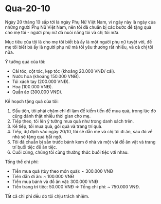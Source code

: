 # Qua-20-10

Ngày 20 tháng 10 sắp tới là ngày Phụ Nữ Việt Nam, vì ngày này là ngày của những người Phụ Nữ Việt Nam, nên tôi đã chuẩn bị các bước để tặng quà cho mẹ tôi - người phụ nữ đã nuôi nấng tôi và chị tôi nữa.

Mục tiêu của tôi là cho mẹ tôi biết bà ấy là một người phụ nữ tuyệt vời, để mẹ tôi biết bà ấy là người phụ nữ mà tôi yêu thương rất nhiều, và cả chị tôi nữa.

Ý tưởng quà của tôi:
- Cài tóc, cột tóc, kẹp tóc (khoảng 20.000 VNĐ/ cái).
- Nước hoa (khoảng 150.000 VNĐ).
- Túi xách tay (200.000 VNĐ).
- Hoa (100.000 VNĐ).
- Quần áo (300.000 VNĐ).

Kế hoạch tặng quà của tôi:
1. Đầu tiên, tôi phải chăm chỉ đi làm để kiếm tiền để mua quà, trong lúc đó cũng dành thật nhiều thời gian cho mẹ.
2. Tiếp theo, tôi lên ý tưởng mua quà như trong danh sách trên.
3. Kế tiếp, tôi mua quà, gói quà và trang trí quà.
4. Tiếp, dự định vào ngày 20/10, tôi sẽ dẫn mẹ và chị tôi đi ăn, sau đó về nhà sẽ tặng quà bất ngờ.
5. Tôi đã chuẩn bị sẵn trước bánh kem ở nhà và một vài đồ ăn vặt và trang trí buổi tiệc để ăn tiệc.
6. Cuối cùng, chúng tôi cùng thưởng thức buổi tiệc với nhau.

Tổng thể chi phí:
- Tiền mua quà (tùy theo món quà): ~ 300.000 VNĐ
- Tiền dẫn đi ăn: ~ 100.000 VNĐ
- Tiền mua bánh và đồ ăn vặt: 300.000 VNĐ
- Tiền trang trí tiệc: 50.000 VNĐ
=> Tổng chi phí: ~ 750.000 VNĐ.

Tất cả chi phí đều do tôi chịu trách nhiệm.
